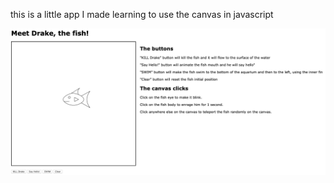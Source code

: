 this is a little app I made learning to use the canvas in javascript


![alt text](https://github.com/jucanalex/canvas-javascrip-app/blob/master/app-screenshot.png)
